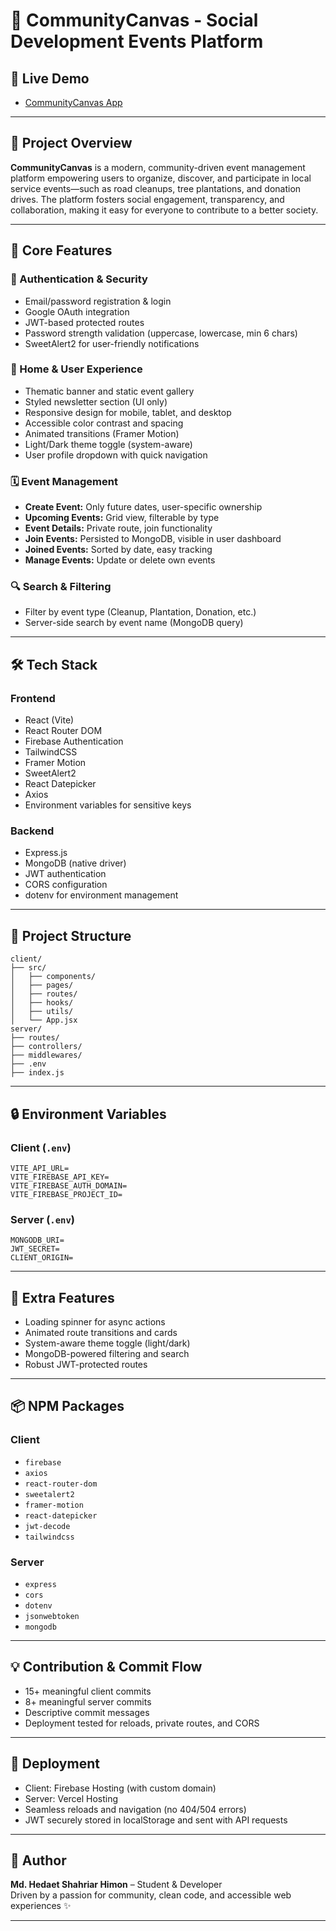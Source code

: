# 🌱 CommunityCanvas - Social Development Events Platform

## 🔗 Live Demo
- [CommunityCanvas App](https://community-canvas1.web.app/)

---

## 📌 Project Overview

**CommunityCanvas** is a modern, community-driven event management platform empowering users to organize, discover, and participate in local service events—such as road cleanups, tree plantations, and donation drives. The platform fosters social engagement, transparency, and collaboration, making it easy for everyone to contribute to a better society.

---

## 🚀 Core Features

### 🔐 Authentication & Security
- Email/password registration & login
- Google OAuth integration
- JWT-based protected routes
- Password strength validation (uppercase, lowercase, min 6 chars)
- SweetAlert2 for user-friendly notifications

### 🏡 Home & User Experience
- Thematic banner and static event gallery
- Styled newsletter section (UI only)
- Responsive design for mobile, tablet, and desktop
- Accessible color contrast and spacing
- Animated transitions (Framer Motion)
- Light/Dark theme toggle (system-aware)
- User profile dropdown with quick navigation

### 🗓️ Event Management
- **Create Event:** Only future dates, user-specific ownership
- **Upcoming Events:** Grid view, filterable by type
- **Event Details:** Private route, join functionality
- **Join Events:** Persisted to MongoDB, visible in user dashboard
- **Joined Events:** Sorted by date, easy tracking
- **Manage Events:** Update or delete own events

### 🔍 Search & Filtering
- Filter by event type (Cleanup, Plantation, Donation, etc.)
- Server-side search by event name (MongoDB query)

---

## 🛠️ Tech Stack

### Frontend
- React (Vite)
- React Router DOM
- Firebase Authentication
- TailwindCSS
- Framer Motion
- SweetAlert2
- React Datepicker
- Axios
- Environment variables for sensitive keys

### Backend
- Express.js
- MongoDB (native driver)
- JWT authentication
- CORS configuration
- dotenv for environment management

---

## 📁 Project Structure

```
client/
├── src/
│   ├── components/
│   ├── pages/
│   ├── routes/
│   ├── hooks/
│   ├── utils/
│   └── App.jsx
server/
├── routes/
├── controllers/
├── middlewares/
├── .env
├── index.js
```

---

## 🔒 Environment Variables

### Client (`.env`)
```
VITE_API_URL=
VITE_FIREBASE_API_KEY=
VITE_FIREBASE_AUTH_DOMAIN=
VITE_FIREBASE_PROJECT_ID=
```

### Server (`.env`)
```
MONGODB_URI=
JWT_SECRET=
CLIENT_ORIGIN=
```

---

## 🧪 Extra Features

- Loading spinner for async actions
- Animated route transitions and cards
- System-aware theme toggle (light/dark)
- MongoDB-powered filtering and search
- Robust JWT-protected routes

---

## 📦 NPM Packages

### Client
- `firebase`
- `axios`
- `react-router-dom`
- `sweetalert2`
- `framer-motion`
- `react-datepicker`
- `jwt-decode`
- `tailwindcss`

### Server
- `express`
- `cors`
- `dotenv`
- `jsonwebtoken`
- `mongodb`

---

## 💡 Contribution & Commit Flow

- 15+ meaningful client commits
- 8+ meaningful server commits
- Descriptive commit messages
- Deployment tested for reloads, private routes, and CORS

---

## 🚀 Deployment

- Client: Firebase Hosting (with custom domain)
- Server: Vercel Hosting
- Seamless reloads and navigation (no 404/504 errors)
- JWT securely stored in localStorage and sent with API requests

---

## 👤 Author

**Md. Hedaet Shahriar Himon** – Student & Developer  
Driven by a passion for community, clean code, and accessible web experiences ✨

---

